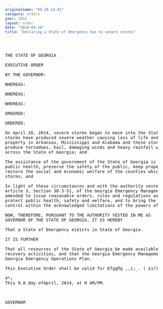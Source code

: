 ```yaml
---
originalname: "04.28.14.01"
category: orders
year: 2014
layout: order
date: "2014-04-28"
title: "Declaring a State of Emergency due to severe storms"
---
```

<pre>
 

THE STATE OF GEORGIA

EXECUTIVE ORDER

BY THE GOVERNOR:

WHEREAS:

WHEREAS:

WHEREAS:

ORDERED:

ORDERED:

On April 28, 2014, severe storms began to move into the State of Georgia, and these
storms have produced severe weather causing loss of life and extensive damage to
property in Arkansas, Mississippi and Alabama and these storms are forecast to possibly
produce tornadoes, hail, damaging winds and heavy rainfall which could cause ﬂooding
across the State of Georgia; and

The assistance of the government of the State of Georgia is necessary to protect the
public health, preserve the safety of the public, keep property damage to a minimum and
restore the social and economic welfare of the counties which may be impacted by these
storms; and

In light of these circumstances and with the authority vested in the Governor by virtue of
Article 3, Section 38-3-51, of the Georgia Emergency Management Act of 1981, as
amended to issue reasonable orders, rules and regulations as are deemed necessary to
protect public health, safety and welfare, and to bring the emergency situation under
control within the acknowledged limitations of the powers of the Governor.

NOW, THEREFORE, PURSUANT TO THE AUTHORITY VESTED IN ME AS
GOVERNOR OF THE STATE OF GEORGIA, IT IS HEREBY

That a State of Emergency eiéists in State of Georgia.

IT IS FURTHER

That all resources of the State of Georgia be made available to assist in the response and
recovery activities, and that the Georgia Emergency Management Agency activate the
Georgia Emergency Operations Plan.

This Executive Order shall be valid for Efggﬁg ,,i;_. ( £1?) days from this date.

4*;
This 9.8 day ofApril, 2014, at H AM/PM.

 

GOVERNOR

</pre>
